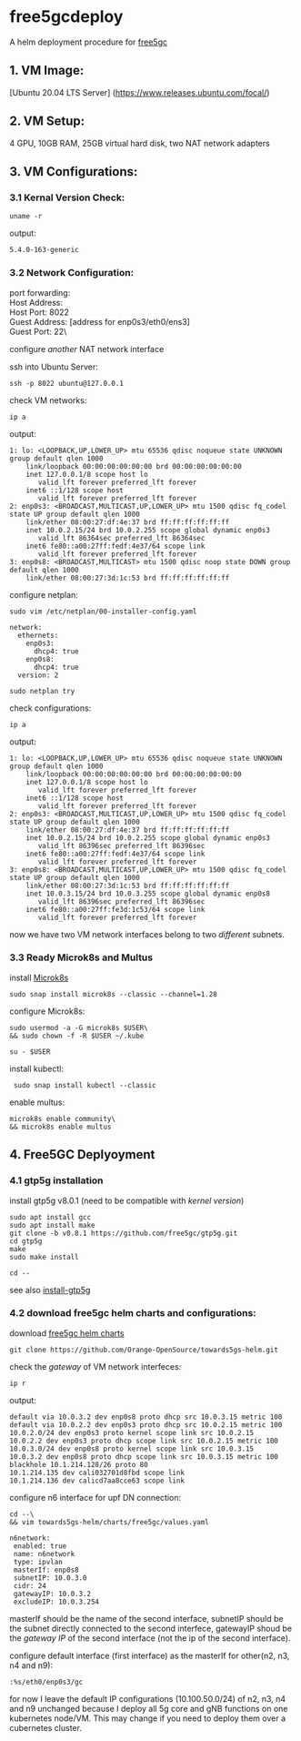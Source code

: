 # free5gcdeploy
A helm deployment procedure for [free5gc](https://github.com/Orange-OpenSource/towards5gs-helm)

## 1. VM Image:
[Ubuntu 20.04 LTS Server] (https://www.releases.ubuntu.com/focal/)

## 2. VM Setup:
4 GPU, 10GB RAM, 25GB virtual hard disk, two NAT network adapters

## 3. VM Configurations:
### 3.1 Kernal Version Check:
```
uname -r
```
output:
```
5.4.0-163-generic
```
### 3.2 Network Configuration:
port forwarding:\
Host Address:\
Host Port: 8022\
Guest Address: [address for enp0s3/eth0/ens3]\
Guest Port: 22\

configure _another_ NAT network interface

ssh into Ubuntu Server:
```
ssh -p 8022 ubuntu@127.0.0.1
```
check VM networks:
```
ip a
```
output:
```
1: lo: <LOOPBACK,UP,LOWER_UP> mtu 65536 qdisc noqueue state UNKNOWN group default qlen 1000
    link/loopback 00:00:00:00:00:00 brd 00:00:00:00:00:00
    inet 127.0.0.1/8 scope host lo
       valid_lft forever preferred_lft forever
    inet6 ::1/128 scope host
       valid_lft forever preferred_lft forever
2: enp0s3: <BROADCAST,MULTICAST,UP,LOWER_UP> mtu 1500 qdisc fq_codel state UP group default qlen 1000
    link/ether 08:00:27:df:4e:37 brd ff:ff:ff:ff:ff:ff
    inet 10.0.2.15/24 brd 10.0.2.255 scope global dynamic enp0s3
       valid_lft 86364sec preferred_lft 86364sec
    inet6 fe80::a00:27ff:fedf:4e37/64 scope link
       valid_lft forever preferred_lft forever
3: enp0s8: <BROADCAST,MULTICAST> mtu 1500 qdisc noop state DOWN group default qlen 1000
    link/ether 08:00:27:3d:1c:53 brd ff:ff:ff:ff:ff:ff
```
configure netplan:
```
sudo vim /etc/netplan/00-installer-config.yaml
```
```
network:
  ethernets:
    enp0s3:
      dhcp4: true
    enp0s8:
      dhcp4: true
  version: 2
```
```
sudo netplan try
```
check configurations:
```
ip a
```
output:
```
1: lo: <LOOPBACK,UP,LOWER_UP> mtu 65536 qdisc noqueue state UNKNOWN group default qlen 1000
    link/loopback 00:00:00:00:00:00 brd 00:00:00:00:00:00
    inet 127.0.0.1/8 scope host lo
       valid_lft forever preferred_lft forever
    inet6 ::1/128 scope host
       valid_lft forever preferred_lft forever
2: enp0s3: <BROADCAST,MULTICAST,UP,LOWER_UP> mtu 1500 qdisc fq_codel state UP group default qlen 1000
    link/ether 08:00:27:df:4e:37 brd ff:ff:ff:ff:ff:ff
    inet 10.0.2.15/24 brd 10.0.2.255 scope global dynamic enp0s3
       valid_lft 86396sec preferred_lft 86396sec
    inet6 fe80::a00:27ff:fedf:4e37/64 scope link
       valid_lft forever preferred_lft forever
3: enp0s8: <BROADCAST,MULTICAST,UP,LOWER_UP> mtu 1500 qdisc fq_codel state UP group default qlen 1000
    link/ether 08:00:27:3d:1c:53 brd ff:ff:ff:ff:ff:ff
    inet 10.0.3.15/24 brd 10.0.3.255 scope global dynamic enp0s8
       valid_lft 86396sec preferred_lft 86396sec
    inet6 fe80::a00:27ff:fe3d:1c53/64 scope link
       valid_lft forever preferred_lft forever
```
now we have two VM network interfaces belong to two _different_ subnets.

### 3.3 Ready Microk8s and Multus
install [Microk8s](https://microk8s.io/docs/getting-started)
```
sudo snap install microk8s --classic --channel=1.28
```
configure Microk8s:
```
sudo usermod -a -G microk8s $USER\
&& sudo chown -f -R $USER ~/.kube
```
```
su - $USER
```
install kubectl:
```
 sudo snap install kubectl --classic
```
enable multus:
```
microk8s enable community\
&& microk8s enable multus
```
## 4. Free5GC Deplyoyment
### 4.1 gtp5g installation
install gtp5g v8.0.1 (need to be compatible with _kernel version_)
```
sudo apt install gcc
sudo apt install make
git clone -b v0.8.1 https://github.com/free5gc/gtp5g.git
cd gtp5g
make
sudo make install
```
```
cd --
```
see also [install-gtp5g](https://free5gc.org/blog/IntroduceKubernetesAndDeploymentfree5GConKubernetesWithHelm/main/#install-gtp5g)
### 4.2 download free5gc helm charts and configurations:
download [free5gc helm charts](https://github.com/Orange-OpenSource/towards5gs-helm)
```
git clone https://github.com/Orange-OpenSource/towards5gs-helm.git
```
check the _gateway_ of VM network interfeces:
```
ip r
```
output:
```
default via 10.0.3.2 dev enp0s8 proto dhcp src 10.0.3.15 metric 100
default via 10.0.2.2 dev enp0s3 proto dhcp src 10.0.2.15 metric 100
10.0.2.0/24 dev enp0s3 proto kernel scope link src 10.0.2.15
10.0.2.2 dev enp0s3 proto dhcp scope link src 10.0.2.15 metric 100
10.0.3.0/24 dev enp0s8 proto kernel scope link src 10.0.3.15
10.0.3.2 dev enp0s8 proto dhcp scope link src 10.0.3.15 metric 100
blackhole 10.1.214.128/26 proto 80
10.1.214.135 dev cali032701d8fbd scope link
10.1.214.136 dev calicd7aa8cce63 scope link
```
configure n6 interface for upf DN connection:
```
cd --\
&& vim towards5gs-helm/charts/free5gc/values.yaml 
```
```
n6network:
 enabled: true
 name: n6network
 type: ipvlan
 masterIf: enp0s8
 subnetIP: 10.0.3.0
 cidr: 24
 gatewayIP: 10.0.3.2
 excludeIP: 10.0.3.254
```
masterIf should be the name of the second interface, subnetIP should be the subnet directly connected to the second interfece, gatewayIP shoud be the _gateway IP_ of the second interface (not the ip of the second interface).

configure default interface (first interface) as the masterIf for other(n2, n3, n4 and n9):
```
:%s/eth0/enp0s3/gc
```
for now I leave the default IP configurations (10.100.50.0/24) of n2, n3, n4 and n9 unchanged because I deploy all 5g core and gNB functions on one kubernetes node/VM. This may change if you need to deploy them over a cubernetes cluster.














